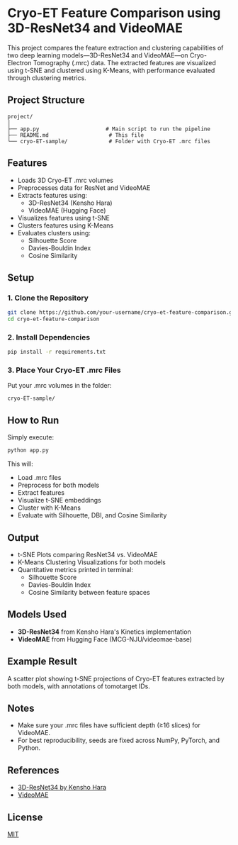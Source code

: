# Cryo-ET Feature Comparison using 3D-ResNet34 and VideoMAE

This project compares the feature extraction and clustering capabilities of two deep learning models—3D-ResNet34 and VideoMAE—on Cryo-Electron Tomography (.mrc) data. The extracted features are visualized using t-SNE and clustered using K-Means, with performance evaluated through clustering metrics.

## Project Structure

```
project/
│
├── app.py                     # Main script to run the pipeline
├── README.md                   # This file
└── cryo-ET-sample/             # Folder with Cryo-ET .mrc files
```

## Features

- Loads 3D Cryo-ET .mrc volumes
- Preprocesses data for ResNet and VideoMAE
- Extracts features using:
  - 3D-ResNet34 (Kensho Hara)
  - VideoMAE (Hugging Face)
- Visualizes features using t-SNE
- Clusters features using K-Means
- Evaluates clusters using:
  - Silhouette Score
  - Davies-Bouldin Index
  - Cosine Similarity

## Setup

### 1. Clone the Repository

```bash
git clone https://github.com/your-username/cryo-et-feature-comparison.git
cd cryo-et-feature-comparison
```

### 2. Install Dependencies

```bash
pip install -r requirements.txt
```

### 3. Place Your Cryo-ET .mrc Files

Put your .mrc volumes in the folder:
```
cryo-ET-sample/
```

## How to Run

Simply execute:

```bash
python app.py
```

This will:
- Load .mrc files
- Preprocess for both models
- Extract features
- Visualize t-SNE embeddings
- Cluster with K-Means
- Evaluate with Silhouette, DBI, and Cosine Similarity

## Output

- t-SNE Plots comparing ResNet34 vs. VideoMAE
- K-Means Clustering Visualizations for both models
- Quantitative metrics printed in terminal:
  - Silhouette Score
  - Davies-Bouldin Index
  - Cosine Similarity between feature spaces

## Models Used

- **3D-ResNet34** from Kensho Hara's Kinetics implementation
- **VideoMAE** from Hugging Face (MCG-NJU/videomae-base)

## Example Result

A scatter plot showing t-SNE projections of Cryo-ET features extracted by both models, with annotations of tomotarget IDs.

## Notes

- Make sure your .mrc files have sufficient depth (≥16 slices) for VideoMAE.
- For best reproducibility, seeds are fixed across NumPy, PyTorch, and Python.

## References

- [3D-ResNet34 by Kensho Hara](https://github.com/kenshohara/3D-ResNets-PyTorch)
- [VideoMAE](https://huggingface.co/docs/transformers/model_doc/videomae)

## License

[MIT](LICENSE)
